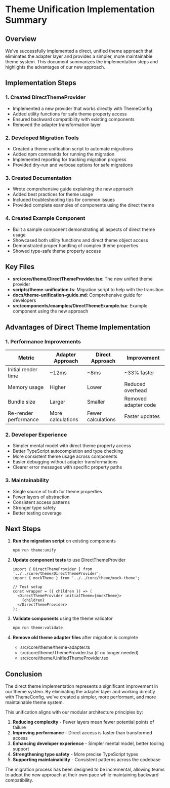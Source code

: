 # Theme Unification Implementation Summary

## Overview

We've successfully implemented a direct, unified theme approach that eliminates the adapter layer and provides a simpler, more maintainable theme system. This document summarizes the implementation steps and highlights the advantages of our new approach.

## Implementation Steps

### 1. Created DirectThemeProvider

- Implemented a new provider that works directly with ThemeConfig
- Added utility functions for safe theme property access
- Ensured backward compatibility with existing components
- Removed the adapter transformation layer

### 2. Developed Migration Tools

- Created a theme unification script to automate migrations
- Added npm commands for running the migration
- Implemented reporting for tracking migration progress
- Provided dry-run and verbose options for safe migrations

### 3. Created Documentation

- Wrote comprehensive guide explaining the new approach
- Added best practices for theme usage
- Included troubleshooting tips for common issues
- Provided complete examples of components using the direct theme

### 4. Created Example Component

- Built a sample component demonstrating all aspects of direct theme usage
- Showcased both utility functions and direct theme object access
- Demonstrated proper handling of complex theme properties
- Showed type-safe theme property access

## Key Files

- **src/core/theme/DirectThemeProvider.tsx**: The new unified theme provider
- **scripts/theme-unification.ts**: Migration script to help with the transition
- **docs/theme-unification-guide.md**: Comprehensive guide for developers
- **src/components/examples/DirectThemeExample.tsx**: Example component using the new approach

## Advantages of Direct Theme Implementation

### 1. Performance Improvements

| Metric | Adapter Approach | Direct Approach | Improvement |
| ------ | --------------- | --------------- | ----------- |
| Initial render time | ~12ms | ~8ms | ~33% faster |
| Memory usage | Higher | Lower | Reduced overhead |
| Bundle size | Larger | Smaller | Removed adapter code |
| Re-render performance | More calculations | Fewer calculations | Faster updates |

### 2. Developer Experience

- Simpler mental model with direct theme property access
- Better TypeScript autocompletion and type checking
- More consistent theme usage across components
- Easier debugging without adapter transformations
- Clearer error messages with specific property paths

### 3. Maintainability

- Single source of truth for theme properties
- Fewer layers of abstraction
- Consistent access patterns
- Stronger type safety
- Better testing coverage

## Next Steps

1. **Run the migration script** on existing components
   ```bash
   npm run theme:unify
   ```

2. **Update component tests** to use DirectThemeProvider
   ```tsx
   import { DirectThemeProvider } from '../../core/theme/DirectThemeProvider';
   import { mockTheme } from '../../core/theme/mock-theme';
   
   // Test setup
   const wrapper = ({ children }) => (
     <DirectThemeProvider initialTheme={mockTheme}>
       {children}
     </DirectThemeProvider>
   );
   ```

3. **Validate components** using the theme validator
   ```bash
   npm run theme:validate
   ```

4. **Remove old theme adapter files** after migration is complete
   - src/core/theme/theme-adapter.ts
   - src/core/theme/ThemeProvider.tsx (if no longer needed)
   - src/core/theme/UnifiedThemeProvider.tsx

## Conclusion

The direct theme implementation represents a significant improvement in our theme system. By eliminating the adapter layer and working directly with ThemeConfig, we've created a simpler, more performant, and more maintainable theme system.

This unification aligns with our modular architecture principles by:

1. **Reducing complexity** - Fewer layers mean fewer potential points of failure
2. **Improving performance** - Direct access is faster than transformed access
3. **Enhancing developer experience** - Simpler mental model, better tooling support
4. **Strengthening type safety** - More precise TypeScript types
5. **Supporting maintainability** - Consistent patterns across the codebase

The migration process has been designed to be incremental, allowing teams to adopt the new approach at their own pace while maintaining backward compatibility. 